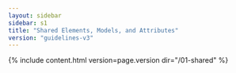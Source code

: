 ```yaml
---
layout: sidebar
sidebar: s1
title: "Shared Elements, Models, and Attributes"
version: "guidelines-v3"
---
```

{% include content.html version=page.version dir="/01-shared" %}